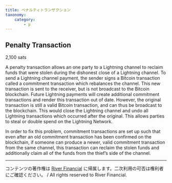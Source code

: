```yaml
---
title: ペナルティトランザクション
taxonomy:
    category:
        - p
---
```


## Penalty Transaction
2,100 sats

A penalty transaction allows an one party to a Lightning channel to reclaim funds that were stolen during the dishonest close of a Lightning channel. To send a Lightning channel payment, the sender signs a Bitcoin transaction called a commitment transaction which rebalances the channel. This new transaction is sent to the receiver, but is not broadcast to the Bitcoin blockchain. Future Lightning payments will create additional commitment transactions and render this transaction out of date. However, the original transaction is still a valid Bitcoin transaction, and can thus be broadcast to the blockchain. This would close the Lightning channel and undo all Lightning transactions which occurred after the original. This allows parties to steal or double spend on the Lightning Network.

In order to fix this problem, commitment transactions are set up such that even after an old commitment transaction has been confirmed on the blockchain, if someone can produce a newer, valid commitment transaction from the same channel, this transaction can reclaim the stolen funds and additionally claim all of the funds from the thief’s side of the channel.

---
コンテンツの著作権は [River Financial](https://river.com/) に帰属します。二次利用の可否は権利者にご確認ください。 / All rights reserved to River Financial.
